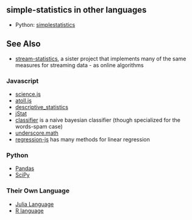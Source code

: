 ## simple-statistics in other languages

* Python: [simplestatistics](https://github.com/sheriferson/simplestatistics)

## See Also

* [stream-statistics](https://github.com/tmcw/stream-statistics), a sister project that implements
  many of the same measures for streaming data - as online algorithms

### Javascript

* [science.js](https://github.com/jasondavies/science.js)
* [atoll.js](https://github.com/nsfmc/atoll.js)
* [descriptive_statistics](https://github.com/thirtysixthspan/descriptive_statistics)
* [jStat](http://www.jstat.org/)
* [classifier](https://github.com/harthur/classifier) is a naive bayesian classifier (though specialized for the words-spam case)
* [underscore.math](https://github.com/syntagmatic/underscore.math/blob/master/underscore.math.js)
* [regression-js](https://github.com/Tom-Alexander/regression-js) has many methods for linear regression

### Python

* [Pandas](http://pandas.pydata.org/)
* [SciPy](http://www.scipy.org/)

### Their Own Language

* [Julia Language](http://julialang.org/)
* [R language](http://www.r-project.org/)
